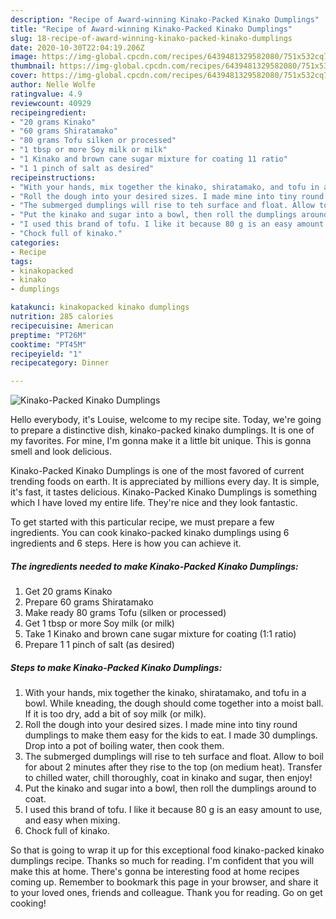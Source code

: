 ```yaml
---
description: "Recipe of Award-winning Kinako-Packed Kinako Dumplings"
title: "Recipe of Award-winning Kinako-Packed Kinako Dumplings"
slug: 18-recipe-of-award-winning-kinako-packed-kinako-dumplings
date: 2020-10-30T22:04:19.206Z
image: https://img-global.cpcdn.com/recipes/6439481329582080/751x532cq70/kinako-packed-kinako-dumplings-recipe-main-photo.jpg
thumbnail: https://img-global.cpcdn.com/recipes/6439481329582080/751x532cq70/kinako-packed-kinako-dumplings-recipe-main-photo.jpg
cover: https://img-global.cpcdn.com/recipes/6439481329582080/751x532cq70/kinako-packed-kinako-dumplings-recipe-main-photo.jpg
author: Nelle Wolfe
ratingvalue: 4.9
reviewcount: 40929
recipeingredient:
- "20 grams Kinako"
- "60 grams Shiratamako"
- "80 grams Tofu silken or processed"
- "1 tbsp or more Soy milk or milk"
- "1 Kinako and brown cane sugar mixture for coating 11 ratio"
- "1 1 pinch of salt as desired"
recipeinstructions:
- "With your hands, mix together the kinako, shiratamako, and tofu in a bowl. While kneading, the dough should come together into a moist ball. If it is too dry, add a bit of soy milk (or milk)."
- "Roll the dough into your desired sizes. I made mine into tiny round dumplings to make them easy for the kids to eat. I made 30 dumplings. Drop into a pot of boiling water, then cook them."
- "The submerged dumplings will rise to teh surface and float. Allow to boil for about 2 minutes after they rise to the top (on medium heat). Transfer to chilled water, chill thoroughly, coat in kinako and sugar, then enjoy!"
- "Put the kinako and sugar into a bowl, then roll the dumplings around to coat."
- "I used this brand of tofu. I like it because 80 g is an easy amount to use, and easy when mixing."
- "Chock full of kinako."
categories:
- Recipe
tags:
- kinakopacked
- kinako
- dumplings

katakunci: kinakopacked kinako dumplings 
nutrition: 285 calories
recipecuisine: American
preptime: "PT26M"
cooktime: "PT45M"
recipeyield: "1"
recipecategory: Dinner

---
```



![Kinako-Packed Kinako Dumplings](https://img-global.cpcdn.com/recipes/6439481329582080/751x532cq70/kinako-packed-kinako-dumplings-recipe-main-photo.jpg)

Hello everybody, it's Louise, welcome to my recipe site. Today, we're going to prepare a distinctive dish, kinako-packed kinako dumplings. It is one of my favorites. For mine, I'm gonna make it a little bit unique. This is gonna smell and look delicious.

Kinako-Packed Kinako Dumplings is one of the most favored of current trending foods on earth. It is appreciated by millions every day. It is simple, it's fast, it tastes delicious. Kinako-Packed Kinako Dumplings is something which I have loved my entire life. They're nice and they look fantastic.




To get started with this particular recipe, we must prepare a few ingredients. You can cook kinako-packed kinako dumplings using 6 ingredients and 6 steps. Here is how you can achieve it.

<!--inarticleads1-->

##### The ingredients needed to make Kinako-Packed Kinako Dumplings:

1. Get 20 grams Kinako
1. Prepare 60 grams Shiratamako
1. Make ready 80 grams Tofu (silken or processed)
1. Get 1 tbsp or more Soy milk (or milk)
1. Take 1 Kinako and brown cane sugar mixture for coating (1:1 ratio)
1. Prepare 1 1 pinch of salt (as desired)




<!--inarticleads2-->

##### Steps to make Kinako-Packed Kinako Dumplings:

1. With your hands, mix together the kinako, shiratamako, and tofu in a bowl. While kneading, the dough should come together into a moist ball. If it is too dry, add a bit of soy milk (or milk).
1. Roll the dough into your desired sizes. I made mine into tiny round dumplings to make them easy for the kids to eat. I made 30 dumplings. Drop into a pot of boiling water, then cook them.
1. The submerged dumplings will rise to teh surface and float. Allow to boil for about 2 minutes after they rise to the top (on medium heat). Transfer to chilled water, chill thoroughly, coat in kinako and sugar, then enjoy!
1. Put the kinako and sugar into a bowl, then roll the dumplings around to coat.
1. I used this brand of tofu. I like it because 80 g is an easy amount to use, and easy when mixing.
1. Chock full of kinako.




So that is going to wrap it up for this exceptional food kinako-packed kinako dumplings recipe. Thanks so much for reading. I'm confident that you will make this at home. There's gonna be interesting food at home recipes coming up. Remember to bookmark this page in your browser, and share it to your loved ones, friends and colleague. Thank you for reading. Go on get cooking!
